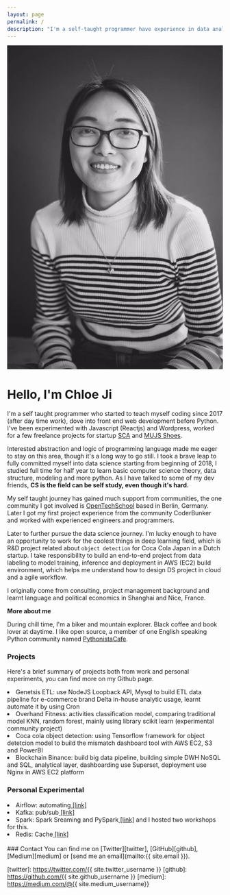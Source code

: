 ```yaml
---
layout: page
permalink: /
description: "I'm a self-taught programmer have experience in data analysis, deep learning. I like writing code and drinking coffee, and biking."
---
```


<div markdown="1" class="about">
<img src="/assets/chloe.jpeg" alt="{{ site.author }} profile pic" class="profile-pic" />

# Hello, I'm Chloe Ji 

I'm a self taught programmer who started to teach myself coding since 2017 (after day time work), dove into front end web development before Python. I've been experimented with Javascript (Reactjs) and Wordpress, worked for a few freelance projects for startup <a href='https://www.scachess.com/'>SCA</a> and <a href='https://www.mjus-shoes.com/'> MUJS Shoes</a>.
<br/>

Interested abstraction and logic of programming language made me eager to stay on this area, though it's a long way to go still. I took a brave leap to fully committed myself into data science starting from beginning of 2018, I studied full time for half year to learn basic computer science theory, data structure, modeling and more python. As I have talked to some of my dev friends, <strong>CS is the field can be self study, even though it's hard.</strong> <br/>

My self taught journey has gained much support from communities, the one community I got involved is <a href='https://www.opentechschool.org/'>OpenTechSchool</a> based in Berlin, Germany. Later I got my first project experience from the community CoderBunker and worked with experienced engineers and programmers. <br/>

Later to further pursue the data science journey. I'm lucky enough to have an opportunity to work for the coolest things in deep learning field, which is R&D project related about `object detection` for Coca Cola Japan in a Dutch startup. I take responsibility to build an end-to-end project from data labeling to model training, inference and deployment in AWS (EC2) build environment, which helps me understand how to design DS project in cloud and a agile workflow. <br/> 

I originally come from consulting, project management background and learnt language and political economics in Shanghai and Nice, France. <br/>

<span class='info'><strong>More about me</strong></span> <br/>

During chill time, I'm a biker and mountain explorer. Black coffee and book lover at daytime. I like open source, a member of one English speaking Python community named <a href='https://www.pythonistacafe.com/'>PythonistaCafe</a>.

### Projects
Here's a brief summary of projects both from work and personal experiments, you can find more on my Github page.

<!-- <blockquote> <small>Note: code I wrote belonged to company project and with signed NDA, which any code and details related not included.</small></blockquote> -->

<li>Genetsis ETL: use NodeJS Loopback API, Mysql to build ETL data pipeline for e-commerce brand Delta in-house analytic usage, learnt automate it by using Cron </li>
<li>Overhand Fitness: activities classification model, comparing traditional model KNN, random forest, mainly using library scikit learn (experimental community project)</li>
<li>Coca cola object detection: using Tensorflow framework for object detetcion model to build the mismatch dashboard tool with AWS EC2, S3 and PowerBI</li>
<li>Blockchain Binance: build big data pipeline, building simple DWH NoSQL and SQL, analytical layer, dashboarding use Superset, deployment use Nginx in AWS EC2 platform</li>

### Personal Experimental
<li>Airflow: automating<a href=''> [link]</a></li>
<li>Kafka: pub/sub<a href=''> [link]</a></li>
<li>Spark: Spark Sreaming and PySpark<a href=''> [link]</a> and I hosted two workshops for this.</li>
<li>Redis: Cache<a href=''> [link]</a></li> 

<br>
### Contact
You can find me on [Twitter][twitter], [GitHub][github], [Medium][medium] or [send me an email](mailto:{{ site.email }}).

[twitter]: https://twitter.com/{{ site.twitter_username }}
[github]: https://github.com/{{ site.github_username }}
[medium]: https://medium.com/@{{ site.medium_username}} 
</div> 

